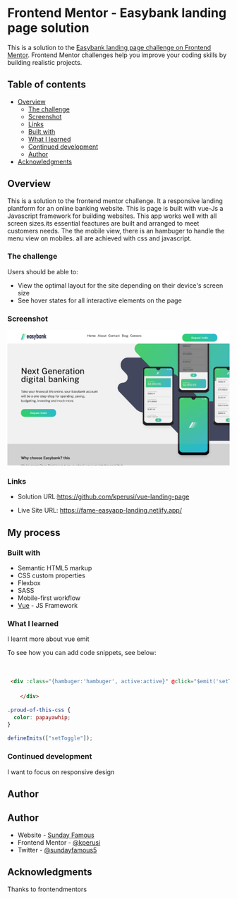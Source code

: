 # Frontend Mentor - Easybank landing page solution

This is a solution to the [Easybank landing page challenge on Frontend Mentor](https://www.frontendmentor.io/challenges/easybank-landing-page-WaUhkoDN). Frontend Mentor challenges help you improve your coding skills by building realistic projects. 

## Table of contents

- [Overview](#overview)
  - [The challenge](#the-challenge)
  - [Screenshot](#screenshot)
  - [Links](#links)
  - [Built with](#built-with)
  - [What I learned](#what-i-learned)
  - [Continued development](#continued-development)
  - [Author](#author)
- [Acknowledgments](#acknowledgments)



## Overview
This is a solution to the frontend mentor challenge. It a responsive landing plantform for an online banking website.
This is page is built with vue-Js a Javascript framework for building websites. This app works well with all screen sizes.its essential feactures are built and arranged to meet customers needs. The the mobile view, there is an hambuger to handle the menu view on mobiles. all are achieved with css and javascript.

### The challenge

Users should be able to:

- View the optimal layout for the site depending on their device's screen size
- See hover states for all interactive elements on the page

### Screenshot

![](./src/assets/Easybank%20landing%20page3.png)



### Links

- Solution URL:https://github.com/kperusi/vue-landing-page

- Live Site URL: https://fame-easyapp-landing.netlify.app/

## My process

### Built with

- Semantic HTML5 markup
- CSS custom properties
- Flexbox
- SASS
- Mobile-first workflow
- [Vue](https://vuejs.org/) - JS Framework



### What I learned
I learnt more about vue emit

To see how you can add code snippets, see below:

```html


 <div :class="{hambuger:'hambuger', active:active}" @click="$emit('setToggle')">
  
    </div>
```
```css
.proud-of-this-css {
  color: papayawhip;
}
```
```js
defineEmits(["setToggle"]);

```

### Continued development

I want to focus on responsive design



## Author
## Author

- Website - [Sunday Famous](https://superlative-gaufre-08fa5e.netlify.app/)
- Frontend Mentor - [@kperusi](https://www.frontendmentor.io/profile/kperusi)
- Twitter - [@sundayfamous5](https://twitter.com/FamousSunday5)



## Acknowledgments
Thanks to frontendmentors

